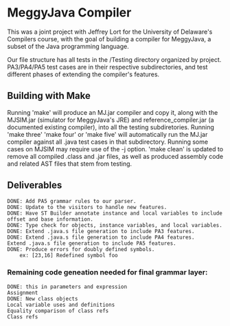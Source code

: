 # MeggyJava Compiler

This was a joint project with Jeffrey Lort for the University of Delaware's Compilers course, with the goal of building a compiler for MeggyJava, a subset of the Java programming language. 

Our file structure has all tests in the /Testing directory organized by project. PA3/PA4/PA5 test cases are in their respective subdirectories, and test different phases of extending the compiler's features.

## Building with Make
Running 'make' will produce an MJ.jar compiler and copy it, along with the MJSIM.jar (simulator for MeggyJava's JRE) and reference_compiler.jar (a documented existing compiler), into all the testing subdiretories. 
Running 'make three' 'make four' or 'make five' will automatically run the MJ.jar compiler against all .java test cases in that subdirectory. Running some cases on MJSIM may require use of the -j option.
'make clean' is updated to remove all compiled .class and .jar files, as well as produced assembly code and related AST files that stem from testing. 

## Deliverables
	DONE: Add PA5 grammar rules to our parser.
	DONE: Update to the visitors to handle new features.
	DONE: Have ST Builder annotate instance and local variables to include offset and base information.
	DONE: Type check for objects, instance variables, and local variables.
	DONE: Extend .java.s file generation to include PA3 features.
	DONE: Extend .java.s file generation to include PA4 features.
	Extend .java.s file generation to include PA5 features.
	DONE: Produce errors for doubly defined symbols.
		ex: [23,16] Redefined symbol foo

### Remaining code geneation needed for final grammar layer: 
	DONE: this in parameters and expression
	Assignment
	DONE: New class objects
	Local variable uses and definitions
	Equality comparison of class refs
	Class refs
